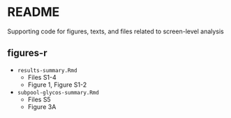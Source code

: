 # README

Supporting code for figures, texts, and files related to screen-level analysis

## figures-r

- `results-summary.Rmd`
	- Files S1-4
	- Figure 1, Figure S1-2
- `subpool-glycos-summary.Rmd`
	- Files S5
	- Figure 3A
